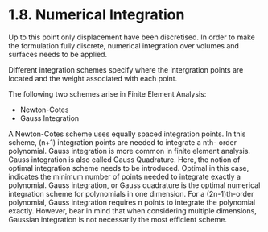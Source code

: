 # 1.8. Numerical Integration

Up to this point only displacement have been discretised. In order to make the formulation fully discrete, numerical integration over volumes and surfaces needs to be applied.

Different integration schemes specify where the intergration points are located and the weight associated with each point. 

The following two schemes arise in Finite Element Analysis: 
- Newton-Cotes
- Gauss Integration

A Newton-Cotes scheme uses equally spaced integration points. In this scheme, (n+1) integration points are needed to integrate a nth- order polynomial. 
Gauss integration is more common in finite element analysis. Gauss integration is also called Gauss Quadrature. Here, the notion of optimal integration scheme needs to be introduced. Optimal in this case, indicates the minimum number of points needed to integrate exactly a polynomial. Gauss integration, or Gauss quadrature is the optimal numerical integration scheme for polynomials in one dimension. For a (2n-1)th-order polynomial, Gauss integration requires n points to integrate the polynomial exactly. However, bear in mind that when considering multiple dimensions, Gaussian integration is not necessarily the most efficient scheme.
